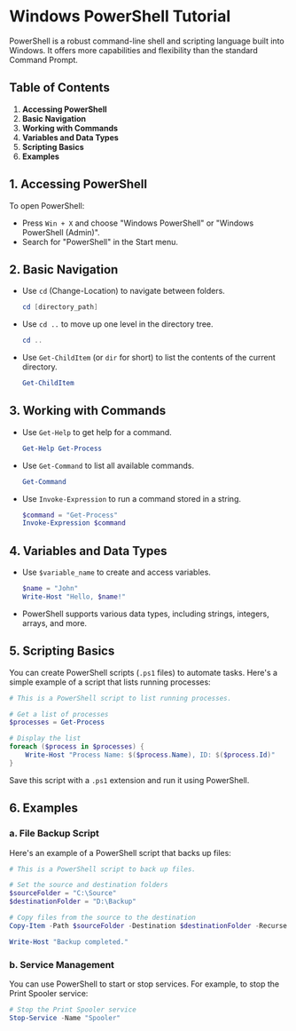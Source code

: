 # Windows PowerShell Tutorial

PowerShell is a robust command-line shell and scripting language built into Windows. It offers more capabilities and flexibility than the standard Command Prompt.

## Table of Contents
1. **Accessing PowerShell**
2. **Basic Navigation**
3. **Working with Commands**
4. **Variables and Data Types**
5. **Scripting Basics**
6. **Examples**

## 1. Accessing PowerShell
To open PowerShell:
- Press `Win + X` and choose "Windows PowerShell" or "Windows PowerShell (Admin)".
- Search for "PowerShell" in the Start menu.

## 2. Basic Navigation
- Use `cd` (Change-Location) to navigate between folders.
   ```powershell
   cd [directory_path]
   ```

- Use `cd ..` to move up one level in the directory tree.
   ```powershell
   cd ..
   ```

- Use `Get-ChildItem` (or `dir` for short) to list the contents of the current directory.
   ```powershell
   Get-ChildItem
   ```

## 3. Working with Commands
- Use `Get-Help` to get help for a command.
   ```powershell
   Get-Help Get-Process
   ```

- Use `Get-Command` to list all available commands.
   ```powershell
   Get-Command
   ```

- Use `Invoke-Expression` to run a command stored in a string.
   ```powershell
   $command = "Get-Process"
   Invoke-Expression $command
   ```

## 4. Variables and Data Types
- Use `$variable_name` to create and access variables.
   ```powershell
   $name = "John"
   Write-Host "Hello, $name!"
   ```

- PowerShell supports various data types, including strings, integers, arrays, and more.

## 5. Scripting Basics
You can create PowerShell scripts (`.ps1` files) to automate tasks. Here's a simple example of a script that lists running processes:

```powershell
# This is a PowerShell script to list running processes.

# Get a list of processes
$processes = Get-Process

# Display the list
foreach ($process in $processes) {
    Write-Host "Process Name: $($process.Name), ID: $($process.Id)"
}
```

Save this script with a `.ps1` extension and run it using PowerShell.

## 6. Examples
### a. File Backup Script
Here's an example of a PowerShell script that backs up files:

```powershell
# This is a PowerShell script to back up files.

# Set the source and destination folders
$sourceFolder = "C:\Source"
$destinationFolder = "D:\Backup"

# Copy files from the source to the destination
Copy-Item -Path $sourceFolder -Destination $destinationFolder -Recurse -Force

Write-Host "Backup completed."
```

### b. Service Management
You can use PowerShell to start or stop services. For example, to stop the Print Spooler service:

```powershell
# Stop the Print Spooler service
Stop-Service -Name "Spooler"
```
